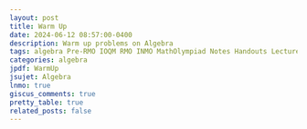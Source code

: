 ```yaml
---
layout: post
title: Warm Up
date: 2024-06-12 08:57:00-0400
description: Warm up problems on Algebra
tags: algebra Pre-RMO IOQM RMO INMO MathOlympiad Notes Handouts LectureNotes
categories: algebra
jpdf: WarmUp
jsujet: Algebra
lnmo: true
giscus_comments: true
pretty_table: true
related_posts: false
---
```


